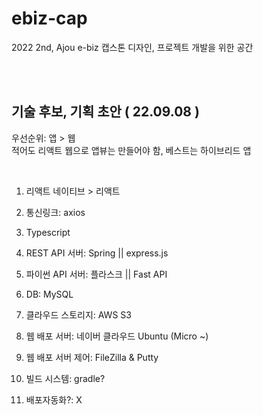 # ebiz-cap
2022 2nd, Ajou e-biz 캡스톤 디자인, 프로젝트 개발을 위한 공간

<br><br>



## 기술 후보, 기획 초안 ( 22.09.08 )
우선순위: 앱 > 웹<br>
적어도 리액트 웹으로 앱뷰는 만들어야 함, 베스트는 하이브리드 앱

<br>

1. 리액트 네이티브 > 리액트
   
2. 통신링크: axios 
3. Typescript
4. REST API 서버: Spring || express.js
5. 파이썬 API 서버: 플라스크 || Fast API
6. DB: MySQL
7. 클라우드 스토리지: AWS S3
8. 웹 배포 서버: 네이버 클라우드 Ubuntu (Micro ~)
9.  웹 배포 서버 제어: FileZilla & Putty 
10. 빌드 시스템: gradle?
11. 배포자동화?: X
